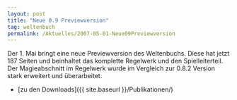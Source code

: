 ```yaml
---
layout: post
title: "Neue 0.9 Previewversion"
tag: weltenbuch
permalink: /Aktuelles/2007-05-01-Neue09Previewversion
---
```


Der 1. Mai bringt eine neue Previewversion des Weltenbuchs. Diese hat jetzt 187 Seiten und beinhaltet das komplette Regelwerk und den Spielleiterteil. Der Magieabschnitt im Regelwerk wurde im Vergleich zur 0.8.2 Version stark erweitert und überarbeitet.

- [zu den Downloads]({{ site.baseurl }}/Publikationen/)
